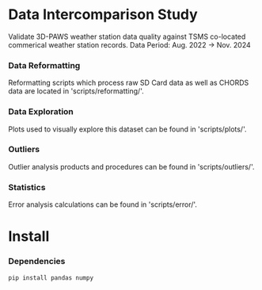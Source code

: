 # Data Intercomparison Study
Validate 3D-PAWS weather station data quality against TSMS co-located commerical weather station records.
Data Period: Aug. 2022 -> Nov. 2024

### Data Reformatting
Reformatting scripts which process raw SD Card data as well as CHORDS data are located in  'scripts/reformatting/'.

### Data Exploration
Plots used to visually explore this dataset can be found in  'scripts/plots/'.

### Outliers
Outlier analysis products and procedures can be found in  'scripts/outliers/'.

### Statistics
Error analysis calculations can be found in  'scripts/error/'.

# Install
### Dependencies
```bash
pip install pandas numpy 
```
